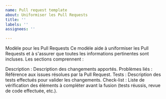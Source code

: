 ```yaml
---
name: Pull request template
about: Uniformiser les Pull Requests
title: ''
labels: ''
assignees: ''

---
```


Modèle pour les Pull Requests
Ce modèle aide à uniformiser les Pull Requests et à s'assurer que toutes les informations pertinentes sont incluses. Les sections comprennent :

Description : Description des changements apportés.
Problèmes liés : Référence aux issues résolues par la Pull Request.
Tests : Description des tests effectués pour valider les changements.
Check-list : Liste de vérification des éléments à compléter avant la fusion (tests réussis, revue de code effectuée, etc.).
